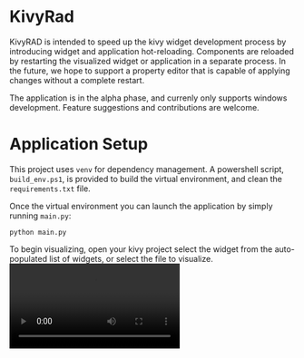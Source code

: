 # KivyRad
KivyRAD is intended to speed up the kivy widget development process by introducing widget and application hot-reloading. Components are reloaded by restarting the visualized widget or application in a separate process. In the future, we hope to support a property editor that is capable of applying changes without a complete restart. 

The application is in the alpha phase, and currenly only supports windows development. Feature suggestions and contributions are welcome. 

# Application Setup
This project uses `venv` for dependency management. A powershell script, `build_env.ps1`, is provided to build the virtual environment, and clean the `requirements.txt` file. 

Once the virtual environment you can launch the application by simply running `main.py`:

```
python main.py
```

To begin visualizing, open your kivy project select the widget from the auto-populated list of widgets, or select the file to visualize. 
![ModalMsgHotReload](.\kivydesigner\data\demos\modalmsg_hotreload.mov)